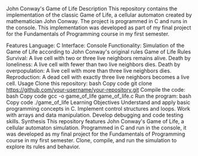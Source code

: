 John Conway's Game of Life
Description
This repository contains the implementation of the classic Game of Life, a cellular automaton created by mathematician John Conway. The project is programmed in C and runs in the console. This implementation was developed as part of my final project for the Fundamentals of Programming course in my first semester.

Features
Language: C
Interface: Console
Functionality: Simulation of the Game of Life according to John Conway's original rules
Game of Life Rules
Survival: A live cell with two or three live neighbors remains alive.
Death by loneliness: A live cell with fewer than two live neighbors dies.
Death by overpopulation: A live cell with more than three live neighbors dies.
Reproduction: A dead cell with exactly three live neighbors becomes a live cell.
Usage
Clone this repository:
bash
Copy code
git clone https://github.com/your-username/your-repository.git
Compile the code:
bash
Copy code
gcc -o game_of_life game_of_life.c
Run the program:
bash
Copy code
./game_of_life
Learning Objectives
Understand and apply basic programming concepts in C.
Implement control structures and loops.
Work with arrays and data manipulation.
Develop debugging and code testing skills.
Synthesis
This repository features John Conway's Game of Life, a cellular automaton simulation. Programmed in C and run in the console, it was developed as my final project for the Fundamentals of Programming course in my first semester. Clone, compile, and run the simulation to explore its rules and behavior.

